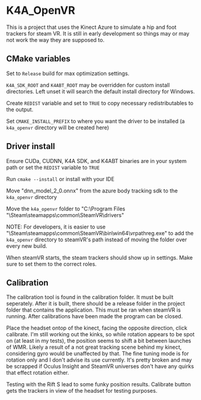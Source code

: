 # K4A_OpenVR

This is a project that uses the Kinect Azure to simulate a hip and foot trackers for steam VR. It is still in early development so things may or may not work the way they are supposed to.

## CMake variables
Set to `Release` build for max optimization settings.

`K4A_SDK_ROOT` and `K4ABT_ROOT` may be overridden for custom install directories. Left unset it will search the default install directory for Windows.

Create `REDIST` variable and set to `TRUE` to copy necessary redistributables to the output.

Set `CMAKE_INSTALL_PREFIX` to where you want the driver to be installed (a `k4a_openvr` directory will be created here)

## Driver install

Ensure CUDa, CUDNN, K4A SDK, and K4ABT binaries are in your system path or set the `REDIST` variable to `TRUE`

Run `cmake --install` or install with your IDE

Move "dnn_model_2_0.onnx" from the azure body tracking sdk to the `k4a_openvr` directory

Move the `k4a_openvr` folder to "C:\Program Files "<your install directory>\Steam\steamapps\common\SteamVR\drivers"
  
NOTE:
For developers, it is easier to use "<your install directory>\Steam\steamapps\common\SteamVR\bin\win64\vrpathreg.exe" to add the `k4a_openvr` directory to steamVR's path instead of moving the folder over every new build.

When steamVR starts, the steam trackers should show up in settings. Make sure to set them to the correct roles.

## Calibration

The calibration tool is found in the calibration folder. It must be built seperately. After it is built, there should be a release folder in the project folder that contains the application. This must be ran when steamVR is running. After calibrations have been made the program can be closed.

Place the headset ontop of the kinect, facing the opposite direction, click calibrate.
I'm still working out the kinks, so while rotation appears to be spot on (at least in my tests), the position seems to shift a bit between launches of WMR.
Likely a result of a not great tracking scene behind my kinect, considering gyro would be unaffected by that.
The fine tuning mode is for rotation only and I don't advise its use currently. It's pretty broken and may be scrapped if Oculus Insight and SteamVR universes don't have any quirks that effect rotation either.

Testing with the Rift S lead to some funky position results. Calibrate button gets the trackers in view of the headset for testing purposes. 

